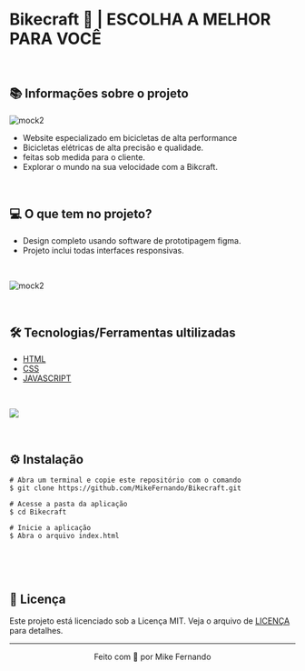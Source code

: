 # Bikecraft 💛 | ESCOLHA A MELHOR PARA VOCÊ

&nbsp;

## 📚 Informações sobre o projeto

![mock2](https://imgur.com/tbHkYiO.png)


* Website especializado em bicicletas de alta performance  
* Bicicletas elétricas de alta precisão e qualidade.
* feitas sob medida para o cliente.
* Explorar o mundo na sua velocidade com a Bikcraft.

&nbsp;

## 💻 O que tem no projeto?

* Design completo usando software de prototipagem figma.
* Projeto inclui todas interfaces responsivas.

&nbsp;

![mock2](https://imgur.com/tfypGRP.png)

&nbsp;

## 🛠️ Tecnologias/Ferramentas ultilizadas

* [HTML](https://html.com/)
* [CSS](https://css3.com/)
* [JAVASCRIPT](https://www.javascript.com/)

&nbsp;

![](https://github.com/MikeFernando/Bikecraft/blob/main/bike.gif)

&nbsp;

## ⚙️ Instalação
```
# Abra um terminal e copie este repositório com o comando
$ git clone https://github.com/MikeFernando/Bikecraft.git
```

```
# Acesse a pasta da aplicação
$ cd Bikecraft

# Inicie a aplicação
$ Abra o arquivo index.html

```

&nbsp;

&nbsp;

## 📝 Licença

Este projeto está licenciado sob a Licença MIT. Veja o arquivo de [LICENÇA](https://github.com/MikeFernando/Bikecraft/blob/main/LICENSE) para detalhes.


---

<p align="center">Feito com 💛 por Mike Fernando</p>
